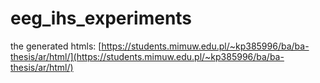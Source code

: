# eeg_ihs_experiments

the generated htmls: [https://students.mimuw.edu.pl/~kp385996/ba/ba-thesis/ar/html/](https://students.mimuw.edu.pl/~kp385996/ba/ba-thesis/ar/html/)
